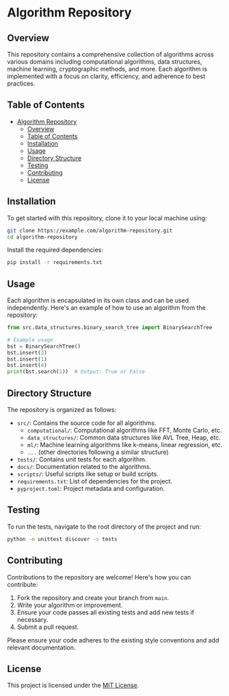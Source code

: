 # Algorithm Repository

## Overview

This repository contains a comprehensive collection of algorithms across various domains including computational algorithms, data structures, machine learning, cryptographic methods, and more. Each algorithm is implemented with a focus on clarity, efficiency, and adherence to best practices.

## Table of Contents

- [Algorithm Repository](#algorithm-repository)
  - [Overview](#overview)
  - [Table of Contents](#table-of-contents)
  - [Installation](#installation)
  - [Usage](#usage)
  - [Directory Structure](#directory-structure)
  - [Testing](#testing)
  - [Contributing](#contributing)
  - [License](#license)

## Installation

To get started with this repository, clone it to your local machine using:

```bash
git clone https://example.com/algorithm-repository.git
cd algorithm-repository
```

Install the required dependencies:

```bash
pip install -r requirements.txt
```

## Usage

Each algorithm is encapsulated in its own class and can be used independently. Here's an example of how to use an algorithm from the repository:

```python
from src.data_structures.binary_search_tree import BinarySearchTree

# Example usage
bst = BinarySearchTree()
bst.insert(3)
bst.insert(1)
bst.insert(4)
print(bst.search(1))  # Output: True or False
```

## Directory Structure

The repository is organized as follows:

- `src/`: Contains the source code for all algorithms.
  - `computational/`: Computational algorithms like FFT, Monte Carlo, etc.
  - `data_structures/`: Common data structures like AVL Tree, Heap, etc.
  - `ml/`: Machine learning algorithms like k-means, linear regression, etc.
  - `...` (other directories following a similar structure)
- `tests/`: Contains unit tests for each algorithm.
- `docs/`: Documentation related to the algorithms.
- `scripts/`: Useful scripts like setup or build scripts.
- `requirements.txt`: List of dependencies for the project.
- `pyproject.toml`: Project metadata and configuration.

## Testing

To run the tests, navigate to the root directory of the project and run:

```bash
python -m unittest discover -s tests
```

## Contributing

Contributions to the repository are welcome! Here's how you can contribute:

1. Fork the repository and create your branch from `main`.
2. Write your algorithm or improvement.
3. Ensure your code passes all existing tests and add new tests if necessary.
4. Submit a pull request.

Please ensure your code adheres to the existing style conventions and add relevant documentation.

## License

This project is licensed under the [MIT License](LICENSE.txt).
